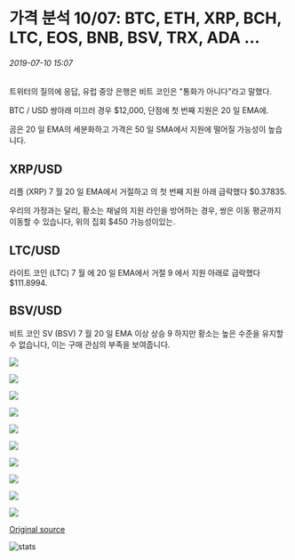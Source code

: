 # 가격 분석 10/07: BTC, ETH, XRP, BCH, LTC, EOS, BNB, BSV, TRX, ADA ...

###### 2019-07-10 15:07

트위터의 질의에 응답, 유럽 중앙 은행은 비트 코인은 "통화가 아니다"라고 말했다.

BTC / USD 쌍아래 미끄러 경우 $12,000, 단점에 첫 번째 지원은 20 일 EMA에.

곰은 20 일 EMA의 세분화하고 가격은 50 일 SMA에서 지원에 떨어질 가능성이 높습니다.

## XRP/USD

리플 (XRP) 7 월 20 일 EMA에서 거절하고 의 첫 번째 지원 아래 급락했다 $0.37835.

우리의 가정과는 달리, 황소는 채널의 지원 라인을 방어하는 경우, 쌍은 이동 평균까지 이동할 수 있습니다, 위의 집회 $450 가능성이있는.

## LTC/USD

라이트 코인 (LTC) 7 월 에 20 일 EMA에서 거절 9 에서 지원 아래로 급락했다 $111.8994.

## BSV/USD

비트 코인 SV (BSV) 7 월 20 일 EMA 이상 상승 9 하지만 황소는 높은 수준을 유지할 수 없습니다, 이는 구매 관심의 부족을 보여줍니다.

![](https://s3.cointelegraph.com/storage/uploads/view/8df933303debfc3c57ca9e1591841fcd.png)

![](https://s3.cointelegraph.com/storage/uploads/view/1f5e628d334314cbd11f64a5577d926f.png)

![](https://s3.cointelegraph.com/storage/uploads/view/7f1e9f1e16bec091c0a0195cb7df6a52.png)

![](https://s3.cointelegraph.com/storage/uploads/view/6b479e0f47d175521890909b075836a9.png)

![](https://s3.cointelegraph.com/storage/uploads/view/1ccce30c151aefb2cd3be0be9f9a67a9.png)

![](https://s3.cointelegraph.com/storage/uploads/view/e8c7817013cf91adc99ad4c4f15838f1.png)

![](https://s3.cointelegraph.com/storage/uploads/view/56e9a519da59b23c32a4b397266e87a2.png)

![](https://s3.cointelegraph.com/storage/uploads/view/3df0e90a4129c5bbf34142b379c460f5.png)

![](https://s3.cointelegraph.com/storage/uploads/view/212e5fa73a972401502a26dffeda4998.png)

![](https://s3.cointelegraph.com/storage/uploads/view/0a7d8b23bbb25d6530858af174058ae8.png)

[Original source](https://cointelegraph.com/news/price-analysis-10-07-btc-eth-xrp-bch-ltc-eos-bnb-bsv-trx-ada)

![stats](https://c.statcounter.com/11760860/0/a89fa40b/1/ "stats")